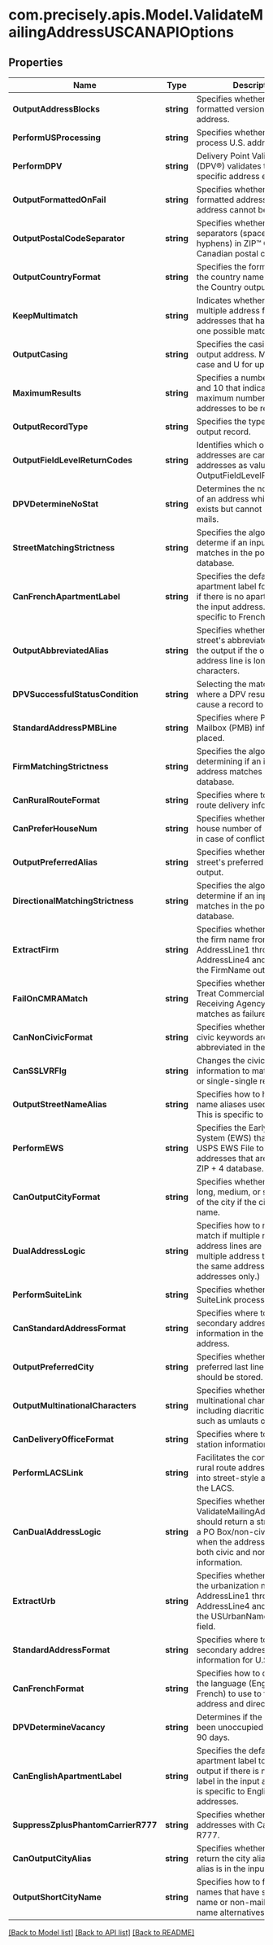 # com.precisely.apis.Model.ValidateMailingAddressUSCANAPIOptions
## Properties

Name | Type | Description | Notes
------------ | ------------- | ------------- | -------------
**OutputAddressBlocks** | **string** | Specifies whether to return a formatted version of the address. | [optional] [default to "Y"]
**PerformUSProcessing** | **string** | Specifies whether or not to process U.S. addresses. | [optional] [default to "Y"]
**PerformDPV** | **string** | Delivery Point Validation (DPV®) validates that a specific address exists | [optional] [default to "N"]
**OutputFormattedOnFail** | **string** | Specifies whether to return a formatted address when an address cannot be validated. | [optional] [default to "N"]
**OutputPostalCodeSeparator** | **string** | Specifies whether to use separators (spaces or hyphens) in ZIP™ Codes or Canadian postal codes. | [optional] [default to "Y"]
**OutputCountryFormat** | **string** | Specifies the format to use for the country name returned in the Country output field. | [optional] [default to "E"]
**KeepMultimatch** | **string** | Indicates whether to return multiple address for input addresses that have more than one possible matches. | [optional] [default to "N"]
**OutputCasing** | **string** | Specifies the casing of the output address. M for mixed case and U for upper case. | [optional] [default to "M"]
**MaximumResults** | **string** | Specifies a number between 1 and 10 that indicates the maximum number of addresses to be returned. | [optional] [default to "10"]
**OutputRecordType** | **string** | Specifies the type of the output record. | [optional] [default to "A"]
**OutputFieldLevelReturnCodes** | **string** | Identifies which output addresses are candidate addresses as value if Y for OutputFieldLevelReturnCodes. | [optional] [default to "N"]
**DPVDetermineNoStat** | **string** | Determines the no stat status of an address which means it exists but cannot receive mails. | [optional] [default to "N"]
**StreetMatchingStrictness** | **string** | Specifies the algorithm to determe if an input address matches in the postal database. | [optional] [default to "M"]
**CanFrenchApartmentLabel** | **string** | Specifies the default apartment label for the output if there is no apartment label in the input address. This is specific to French address.  | [optional] [default to "Appartement"]
**OutputAbbreviatedAlias** | **string** | Specifies whether to use a street&#39;s abbreviated alias in the output if the output address line is longer than 31 characters. | [optional] [default to "N"]
**DPVSuccessfulStatusCondition** | **string** | Selecting the match condition where a DPV result does NOT cause a record to fail. | [optional] [default to "A"]
**StandardAddressPMBLine** | **string** | Specifies where Private Mailbox (PMB) information is placed. | [optional] [default to "N"]
**FirmMatchingStrictness** | **string** | Specifies the algorithm to determining if an input address matches in the postal database. | [optional] [default to "M"]
**CanRuralRouteFormat** | **string** | Specifies where to place rural route delivery information. | [optional] [default to "A"]
**CanPreferHouseNum** | **string** | Specifies whether to select a house number of postal code in case of conflict. | [optional] [default to "N"]
**OutputPreferredAlias** | **string** | Specifies whether to use a street&#39;s preferred alias in the output. | [optional] [default to "N"]
**DirectionalMatchingStrictness** | **string** | Specifies the algorithm to determine if an input address matches in the postal database. | [optional] [default to "M"]
**ExtractFirm** | **string** | Specifies whether to extract the firm name from AddressLine1 through AddressLine4 and place it in the FirmName output field. | [optional] [default to "N"]
**FailOnCMRAMatch** | **string** | Specifies whether to consider Treat Commercial Mail Receiving Agency (CMRA) matches as failures? | [optional] [default to "N"]
**CanNonCivicFormat** | **string** | Specifies whether or not non-civic keywords are abbreviated in the output.  | [optional] [default to "A"]
**CanSSLVRFlg** | **string** | Changes the civic and/or suite information to match the LVR or single-single record. | [optional] [default to "N"]
**OutputStreetNameAlias** | **string** | Specifies how to handle street name aliases used in the input. This is specific to US. | [optional] [default to "Y"]
**PerformEWS** | **string** | Specifies the Early Warning System (EWS) that uses the USPS EWS File to validate addresses that are not in the ZIP + 4 database. | [optional] [default to "N"]
**CanOutputCityFormat** | **string** | Specifies whether to use the long, medium, or short version of the city if the city has a long name. | [optional] [default to "D"]
**DualAddressLogic** | **string** | Specifies how to return a match if multiple non-blank address lines are present or multiple address types are on the same address line. (U.S. addresses only.) | [optional] [default to "N"]
**PerformSuiteLink** | **string** | Specifies whether to perform SuiteLink processing. | [optional] [default to "N"]
**CanStandardAddressFormat** | **string** | Specifies where to place secondary address information in the output address. | [optional] [default to "D"]
**OutputPreferredCity** | **string** | Specifies whether the preferred last line city name should be stored. | [optional] [default to "Z"]
**OutputMultinationalCharacters** | **string** | Specifies whether to return multinational characters, including diacritical marks such as umlauts or accents. | [optional] [default to "N"]
**CanDeliveryOfficeFormat** | **string** | Specifies where to place station information. | [optional] [default to "I"]
**PerformLACSLink** | **string** | Facilitates the conversion of rural route address converting into street-style address using the LACS. | [optional] [default to "Y"]
**CanDualAddressLogic** | **string** | Specifies whether ValidateMailingAddressUSCAN should return a street match or a PO Box/non-civic match when the address contains both civic and non-civic information. | [optional] [default to "D"]
**ExtractUrb** | **string** | Specifies whether to extract the urbanization name from AddressLine1 through AddressLine4 and place it in the USUrbanName output field.  | [optional] [default to "N"]
**StandardAddressFormat** | **string** | Specifies where to place secondary address information for U.S. addresses. | [optional] [default to "C"]
**CanFrenchFormat** | **string** | Specifies how to determine the language (English or French) to use to format the address and directional. | [optional] [default to "C"]
**DPVDetermineVacancy** | **string** | Determines if the location has been unoccupied for at least 90 days. | [optional] [default to "N"]
**CanEnglishApartmentLabel** | **string** | Specifies the default apartment label to use in the output if there is no apartment label in the input address. rhis is specific to English addresses. | [optional] [default to "Apt"]
**SuppressZplusPhantomCarrierR777** | **string** | Specifies whether to supress addresses with Carrier Route R777. | [optional] [default to "N"]
**CanOutputCityAlias** | **string** | Specifies whether or not to return the city alias when the alias is in the input address. | [optional] [default to "N"]
**OutputShortCityName** | **string** | Specifies how to format city names that have short city name or non-mailing city name alternatives. | [optional] [default to "N"]

[[Back to Model list]](../README.md#documentation-for-models) [[Back to API list]](../README.md#documentation-for-api-endpoints) [[Back to README]](../README.md)

